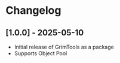 # Changelog

## [1.0.0] - 2025-05-10
- Initial release of GrimTools as a package 
- Supports Object Pool
